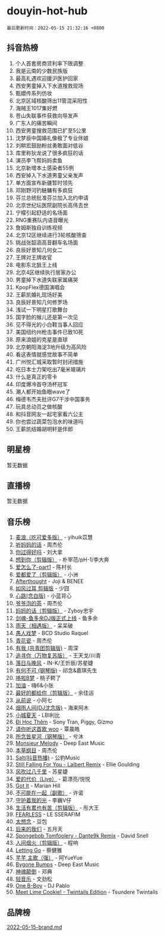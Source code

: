 # douyin-hot-hub

`最后更新时间：2022-05-15 21:32:16 +0800`

## 抖音热榜

1. 个人首套房商贷利率下限调整
1. 我是云南的少数民族版
1. 最高礼遇欢迎援沪医护回家
1. 西安男童掉入下水道搜救现场
1. 甄嬛传系列仿妆
1. 北京区域核酸筛出11管混采阳性
1. 海贼王1017集好燃
1. 苍山失联事件获救向导发声
1. 广东人的痛苦瞬间
1. 西安男童搜救范围已扩至5公里
1. 沈梦辰中国婚礼像极了专业伴娘
1. 刘畊宏鼓励粉丝勇敢面对低谷
1. 库里称狄龙说了很多疯狂的话
1. 演员李飞帮妈妈卖鱼
1. 北京新增本土感染者55例
1. 西安掉入下水道男童父亲发声
1. 单方面宣布新疆暂时领先
1. 邓刚野河钓鲢鳙有多疯狂
1. 芬兰总统批准芬兰加入北约申请
1. 北京世纪坛医院副院长高伟去世
1. 宁檬引起舒适的名场面
1. RNG重赛队内语音曝光
1. 詹姆斯独自训练视频
1. 北京12区继续进行3轮核酸筛查
1. 挑战张韶涵高音翻车名场面
1. 良辰好景知几何女二
1. 王牌对王牌收官
1. 电影东北狙王上线
1. 北京4区继续执行居家办公
1. 男童掉下水道失联家属痛哭
1. KpopFlex德国演唱会
1. 王薪凯婚礼现场好美
1. 良辰好景知几何修罗场
1. 浅试一下明星打歌舞台
1. 国字脸的猴儿还是第一次见
1. 见不得光的小白鞋当事人回应
1. 美国纽约州枪击事件已致10死
1. 原来浪姐的克星是直球
1. 北京朝阳海淀3地升级为高风险
1. 看这表情就感觉故事不简单
1. 广州悦汇城采取暂时封闭措施
1. 吃日本士力架吃出7毫米玻璃片
1. 什么是真正的零卡
1. 印度爆冷首夺汤杯冠军
1. 潮人都开始鱼眼wave了
1. 梅德韦杰夫批评G7干涉中国事务
1. 玩具总动员之做核酸
1. 和抖音网友一起宅家看六公主
1. 你也尝过蔬菜包泡水的味道吗
1. 王薪凯结婚胡明轩是伴郎

## 明星榜

暂无数据

## 直播榜

暂无数据

## 音乐榜

1. [麦浪（吃可爱多版）](https://sf3-cdn-tos.douyinstatic.com/obj/tos-cn-ve-2774/fb2bf2aaa2854aaa8ec0fcfabbee4bd8) - yihuik苡慧
1. [听妈妈的话]() - 周杰伦
1. [你过得好吗]() - 刘大拿
1. [想到你（剪辑版）]() - 朴宰范/pH-1/李大奔
1. [爱怎么了-part1]() - 陈村长
1. [爱都爱了（剪辑版）](https://sf6-cdn-tos.douyinstatic.com/obj/tos-cn-ve-2774/ea838a8eccd2486f8d7aa26551f04225) - 小洲
1. [Afterthought](https://sf3-cdn-tos.douyinstatic.com/obj/tos-cn-ve-2774/5b832cdf45494148ba3c17fc04eec659) - Joji & BENEE
1. [如风过耳 剪辑版](https://sf6-cdn-tos.douyinstatic.com/obj/tos-cn-ve-2774/2fea2fc5edb54954a79e94c07d3900b4) - 少囧
1. [心跳(念白版)](https://sf6-cdn-tos.douyinstatic.com/obj/tos-cn-ve-2774/a57e8cac11fe46e8932f59ddd8a7c03e) - 小蓝背心
1. [爷爷泡的茶]() - 周杰伦
1. [妈妈的话（剪辑版）]() - Zyboy忠宇
1. [剑魂-鱼多余DJ版正式上线]() - 鱼多余
1. [雨天（相遇版）]() - 呆呆破
1. [愚人戏梦](https://sf6-cdn-tos.douyinstatic.com/obj/tos-cn-ve-2774/19dbd296fbf64c28867630bd926c813e) - BCD Studio Raquel
1. [青花瓷]() - 周杰伦
1. [有我 (共青团剪辑版)]() - 周深
1. [追寻你（万物复苏版）](https://sf3-cdn-tos.douyinstatic.com/obj/tos-cn-ve-2774/cfb22ccf85784f2f83bcefe9ad675822) - 王天戈/川青
1. [落日与晚风](https://sf6-cdn-tos.douyinstatic.com/obj/tos-cn-ve-2774/c0df4d955e5e4cda94db402d63b71b53) - IN-K/王忻辰/苏星婕
1. [有何不可 (钢琴版)](https://sf3-cdn-tos.douyinstatic.com/obj/tos-cn-ve-2774/7bee6314dd404650b8923035b853e5ee) - 祁念&嘉琪先生
1. [哆啦B梦](https://sf6-cdn-tos.douyinstatic.com/obj/tos-cn-ve-2774/11d91e597d504e8888820e5a70a9f69f) - 桃子鳄了
1. [加油](https://sf6-cdn-tos.douyinstatic.com/obj/tos-cn-ve-2774/96dbbe58553a4064a3634d46b641eb39) - 嗨6&小张
1. [最好的都给你（剪辑版）](https://sf3-cdn-tos.douyinstatic.com/obj/tos-cn-ve-2774/e321304ad36c4bdc88df946f53b7b6f9) - 余佳运
1. [从前说]() - 小阿七
1. [烟雨人间(DJ沈念版)]() - 海来阿木
1. [小城夏天]() - LBI利比
1. [Đi Học Thêm](https://sf3-cdn-tos.douyinstatic.com/obj/tos-cn-ve-2774/de9efc4791354e0f929a1a010efd76b6) - Sony Tran, Piggy, Gizmo
1. [请你听这首歌 woo]() - 覃晨皓
1. [所念皆星河（钢琴版）]() - 兮沐
1. [Monsieur Melody]() - Deep East Music
1. [本草纲目]() - 周杰伦
1. [Salt(抖音热播)](https://sf6-cdn-tos.douyinstatic.com/obj/tos-cn-ve-2774/e257fa68832a41b5b4fb24ffae3c01cb) - 公豹Music
1. [Still Falling For You - Laibert Remix]() - Ellie Goulding
1. [风吹过八千里](https://sf3-cdn-tos.douyinstatic.com/obj/tos-cn-ve-2774/a1a6ff5c96de4f13890fedc3fd6d4c76) - 苏星婕
1. [爱的代价（Live）]() - 葛漂亮/悦悦
1. [Got It](https://sf6-cdn-tos.douyinstatic.com/obj/tos-cn-ve-2774/52beee96a47f4baa98c0dfd808729654) - Marian Hill
1. [不可能在一起（副歌）](https://sf6-cdn-tos.douyinstatic.com/obj/tos-cn-ve-2774/c26fb12d0a9d4d84a701e448b8382532) - 许诺
1. [守护着我的光](https://sf6-cdn-tos.douyinstatic.com/obj/tos-cn-ve-2774/8dc7b12856414ddbb0c1c815273bee06) - 李巍V仔
1. [生活有累也有苦（剪辑版）]() - 彤大王
1. [FEARLESS](https://sf6-cdn-tos.douyinstatic.com/obj/tos-cn-ve-2774/e15259bccb3d424ba9496149cc8bff43) - LE SSERAFIM
1. [太想念]() - 豆包
1. [后来的我们]() - 五月天
1. [Spongebob Tomfoolery - Dante9k Remix](https://sf6-cdn-tos.douyinstatic.com/obj/tos-cn-ve-2774/54f7eb006fc84958923dd105c98b57b5) - David Snell
1. [人间烟火（剪辑版）](https://sf6-cdn-tos.douyinstatic.com/obj/tos-cn-ve-2774/4cebb1e51fcc4572bebc0cee135924a2) - 程响
1. [Letting Go]() - 蔡健雅
1. [芊芊 主歌（强）]() - 阿YueYue
1. [Bygone Bumps]() - Deep East Music
1. [神魂颠倒]() - 邓典
1. [轻音乐](https://sf3-cdn-tos.douyinstatic.com/obj/tos-cn-ve-2774/a4d35e6fa6ba47e1b10fad176623e241) - 文劲松
1. [One B-Boy]() - DJ Pablo
1. [Meet Lime Cookie! - Twintails Edition](https://sf3-cdn-tos.douyinstatic.com/obj/tos-cn-ve-2774/8edbcaeb23ef4630a353bed52fe92f02) - Tsundere Twintails

## 品牌榜

[2022-05-15-brand.md](2022-05-15-brand.md)

